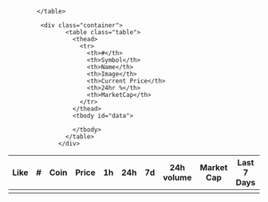 <table class="table" id="table">
                <thead>
                <tr>
                    <th>Like</th>
                    <th>#</th>
                    <th>Coin</th>
                    <th>Price</th>
                    <th>1h</th>
                    <th>24h</th>
                    <th>7d</th>
                    <th>24h volume</th>
                    <th>Market Cap</th>
                    <th>Last 7 Days</th>
                </tr>
                </thead>
                <tbody id="data">
                    <td id="like-btn"><ion-icon name="star-outline"></ion-icon></td>
                </tbody>
                
            </table>

             <div class="container">
                    <table class="table">
                      <thead>
                        <tr>
                          <th>#</th>
                          <th>Symbol</th>
                          <th>Name</th>
                          <th>Image</th>
                          <th>Current Price</th>
                          <th>24hr %</th>
                          <th>MarketCap</th>
                        </tr>
                      </thead>
                      <tbody id="data">
                  
                      </tbody>
                    </table>
                  </div>
